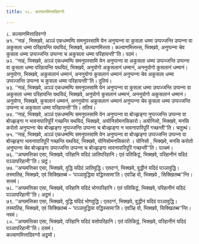 ```yaml
---
title: ०८. कल्याणमित्तादिवग्गो

---
```

८. कल्याणमित्तादिवग्गो  
७१. ‘‘नाहं , भिक्खवे, अञ्‍ञं एकधम्मम्पि समनुपस्सामि येन अनुप्पन्‍ना वा कुसला धम्मा उप्पज्‍जन्ति उप्पन्‍ना वा अकुसला धम्मा परिहायन्ति यथयिदं, भिक्खवे, कल्याणमित्तता। कल्याणमित्तस्स, भिक्खवे, अनुप्पन्‍ना चेव कुसला धम्मा उप्पज्‍जन्ति उप्पन्‍ना च अकुसला धम्मा परिहायन्ती’’ति। पठमं।  
७२. ‘‘नाहं, भिक्खवे, अञ्‍ञं एकधम्मम्पि समनुपस्सामि येन अनुप्पन्‍ना वा अकुसला धम्मा उप्पज्‍जन्ति उप्पन्‍ना वा कुसला धम्मा परिहायन्ति यथयिदं, भिक्खवे, अनुयोगो अकुसलानं धम्मानं, अननुयोगो कुसलानं धम्मानं। अनुयोगा, भिक्खवे, अकुसलानं धम्मानं, अननुयोगा कुसलानं धम्मानं अनुप्पन्‍ना चेव अकुसला धम्मा उप्पज्‍जन्ति उप्पन्‍ना च कुसला धम्मा परिहायन्ती’’ति। दुतियं।  
७३. ‘‘नाहं, भिक्खवे, अञ्‍ञं एकधम्मम्पि समनुपस्सामि येन अनुप्पन्‍ना वा कुसला धम्मा उप्पज्‍जन्ति उप्पन्‍ना वा अकुसला धम्मा परिहायन्ति यथयिदं, भिक्खवे, अनुयोगो कुसलानं धम्मानं, अननुयोगो अकुसलानं धम्मानं। अनुयोगा, भिक्खवे, कुसलानं धम्मानं, अननुयोगा अकुसलानं धम्मानं अनुप्पन्‍ना चेव कुसला धम्मा उप्पज्‍जन्ति उप्पन्‍ना च अकुसला धम्मा परिहायन्ती’’ति। ततियं।  
७४. ‘‘नाहं, भिक्खवे, अञ्‍ञं एकधम्मम्पि समनुपस्सामि येन अनुप्पन्‍ना वा बोज्झङ्गा नुप्पज्‍जन्ति उप्पन्‍ना वा बोज्झङ्गा न भावनापारिपूरिं गच्छन्ति यथयिदं, भिक्खवे, अयोनिसोमनसिकारो। अयोनिसो, भिक्खवे, मनसि करोतो अनुप्पन्‍ना चेव बोज्झङ्गा नुप्पज्‍जन्ति उप्पन्‍ना च बोज्झङ्गा न भावनापारिपूरिं गच्छन्ती’’ति। चतुत्थं।  
७५. ‘‘नाहं, भिक्खवे, अञ्‍ञं एकधम्मम्पि समनुपस्सामि येन अनुप्पन्‍ना वा बोज्झङ्गा उप्पज्‍जन्ति उप्पन्‍ना वा बोज्झङ्गा भावनापारिपूरिं गच्छन्ति यथयिदं, भिक्खवे, योनिसोमनसिकारो । योनिसो , भिक्खवे, मनसि करोतो अनुप्पन्‍ना चेव बोज्झङ्गा उप्पज्‍जन्ति उप्पन्‍ना च बोज्झङ्गा भावनापारिपूरिं गच्छन्ती’’ति। पञ्‍चमं।  
७६. ‘‘अप्पमत्तिका एसा, भिक्खवे, परिहानि यदिदं ञातिपरिहानि। एतं पतिकिट्ठं, भिक्खवे, परिहानीनं यदिदं पञ्‍ञापरिहानी’’ति। छट्ठं।  
७७. ‘‘अप्पमत्तिका एसा, भिक्खवे, वुद्धि यदिदं ञातिवुद्धि। एतदग्गं, भिक्खवे, वुद्धीनं यदिदं पञ्‍ञावुद्धि। तस्मातिह, भिक्खवे, एवं सिक्खितब्बं – ‘पञ्‍ञावुद्धिया वद्धिस्सामा’ति। एवञ्हि वो, भिक्खवे , सिक्खितब्ब’’न्ति। सत्तमं।  
७८. ‘‘अप्पमत्तिका एसा, भिक्खवे, परिहानि यदिदं भोगपरिहानि। एतं पतिकिट्ठं, भिक्खवे, परिहानीनं यदिदं पञ्‍ञापरिहानी’’ति। अट्ठमं।  
७९. ‘‘अप्पमत्तिका एसा, भिक्खवे, वुद्धि यदिदं भोगवुद्धि। एतदग्गं, भिक्खवे, वुद्धीनं यदिदं पञ्‍ञावुद्धि। तस्मातिह, भिक्खवे, एवं सिक्खितब्बं – ‘पञ्‍ञावुद्धिया वद्धिस्सामा’ति। एवञ्हि वो, भिक्खवे, सिक्खितब्ब’’न्ति। नवमं।  
८०. ‘‘अप्पमत्तिका एसा, भिक्खवे, परिहानि यदिदं यसोपरिहानि। एतं पतिकिट्ठं, भिक्खवे, परिहानीनं यदिदं पञ्‍ञापरिहानी’’ति। दसमं।  
कल्याणमित्तादिवग्गो अट्ठमो।  